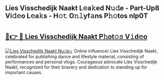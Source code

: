 ## Lies Visschedijk Naakt L𝚎a𝚔ed N𝚞𝚍e - Part-Up8 Vi𝚍𝚎o L𝚎a𝚔s - H𝚘𝚝 O𝚗𝚕yf𝚊ns P𝚑𝚘tos nlp0T

# <h2><a href="http://kfdi7p.oniu.top/?m=Lies+Visschedijk+Naakt">🔗👉 🔴 Lies Visschedijk Naakt P𝚑ot𝚘𝚜 V𝚒d𝚎o</a></h2>

[![Lies Visschedijk Naakt Nu𝚍e𝚜](https://i.imgur.com/0qMVB7G.gif)](http://kfdi7p.oniu.top/?m=Lies+Visschedijk+Naakt)
Online influencer Lies Visschedijk Naakt, celebrated for publishing dance and lifestyle material, consisting of performances and personal vlogs. Courageous advocate Lies Visschedijk Naakt, recognized for their bravery and dedication to standing up for important causes.  
